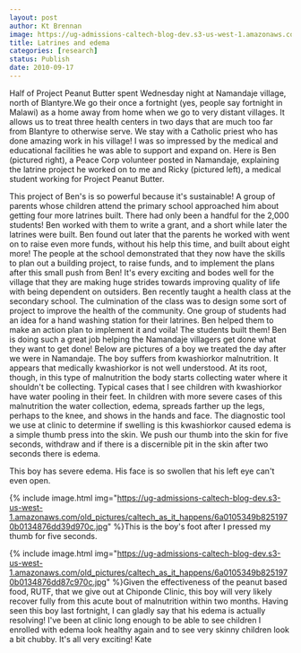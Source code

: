 ```yaml
---
layout: post
author: Kt Brennan
image: https://ug-admissions-caltech-blog-dev.s3-us-west-1.amazonaws.com/old_pictures/caltech_as_it_happens/6a0105349b8251970b0134876db551970c.jpg
title: Latrines and edema
categories: [research]
status: Publish
date: 2010-09-17
---
```



Half of Project Peanut Butter spent Wednesday night at Namandaje village, north of Blantyre.We go their once a fortnight (yes, people say fortnight in Malawi) as a home away from home when we go to very distant villages. It allows us to treat three health centers in two days that are much too far from Blantyre to otherwise serve. We stay with a Catholic priest who has done amazing work in his village! I was so impressed by the medical and educational facilities he was able to support and expand on. Here is Ben (pictured right), a Peace Corp volunteer posted in Namandaje, explaining the latrine project he worked on to me and Ricky (pictured left), a medical student working for Project Peanut Butter.

This project of Ben's is so powerful because it's sustainable! A group of parents whose children attend the primary school approached him about getting four more latrines built. There had only been a handful for the 2,000 students! Ben worked with them to write a grant, and a short while later the latrines were built. Ben found out later that the parents he worked with went on to raise even more funds, without his help this time, and built about eight more! The people at the school demonstrated that they now have the skills to plan out a building project, to raise funds, and to implement the plans after this small push from Ben! It's every exciting and bodes well for the village that they are making huge strides towards improving quality of life with being dependent on outsiders. 
Ben recently taught a health class at the secondary school. The culmination of the class was to design some sort of project to improve the health of the community. One group of students had an idea for a hand washing station for their latrines. Ben helped them to make an action plan to implement it and voila! The students built them! Ben is doing such a great job helping the Namandaje villagers get done what they want to get done!
Below are pictures of a boy we treated the day after we were in Namandaje. The boy suffers from kwashiorkor malnutrition. It appears that medically kwashiorkor is not well understood. At its root, though, in this type of malnutrition the body starts collecting water where it shouldn't be collecting. Typical cases that I see children with kwashiorkor have water pooling in their feet. In children with more severe cases of this malnutrition the water collection, edema, spreads farther up the legs, perhaps to the knee, and shows in the hands and face. The diagnostic tool we use at clinic to determine if swelling is this kwashiorkor caused edema is a simple thumb press into the skin. We push our thumb into the skin for five seconds, withdraw and if there is a discernible pit in the skin after two seconds there is edema.

This boy has severe edema. His face is so swollen that his left eye can't even open. 

{% include image.html img="https://ug-admissions-caltech-blog-dev.s3-us-west-1.amazonaws.com/old_pictures/caltech_as_it_happens/6a0105349b8251970b0134876dd39d970c.jpg" %}This is the boy's foot after I pressed my thumb for five seconds. 
 


{% include image.html img="https://ug-admissions-caltech-blog-dev.s3-us-west-1.amazonaws.com/old_pictures/caltech_as_it_happens/6a0105349b8251970b0134876dd87c970c.jpg" %}Given the effectiveness of the peanut based food, RUTF, that we give out at Chiponde Clinic, this boy will very likely recover fully from this acute bout of malnutrition within two months. Having seen this boy last fortnight, I can gladly say that his edema is actually resolving! 
I've been at clinic long enough to be able to see children I enrolled with edema look healthy again and to see very skinny children look a bit chubby. It's all very exciting!
Kate

